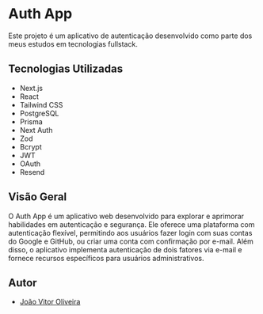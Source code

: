 # Auth App

Este projeto é um aplicativo de autenticação desenvolvido como parte dos meus estudos em tecnologias fullstack.

## Tecnologias Utilizadas

- Next.js
- React
- Tailwind CSS
- PostgreSQL
- Prisma
- Next Auth
- Zod
- Bcrypt
- JWT
- OAuth
- Resend

## Visão Geral

O Auth App é um aplicativo web desenvolvido para explorar e aprimorar habilidades em autenticação e segurança. Ele oferece uma plataforma com autenticação flexível, permitindo aos usuários fazer login com suas contas do Google e GitHub, ou criar uma conta com confirmação por e-mail. Além disso, o aplicativo implementa autenticação de dois fatores via e-mail e fornece recursos específicos para usuários administrativos.

## Autor

- [João Vitor Oliveira](http://www.linkedin.com/in/joaovitorwoliveira) 
